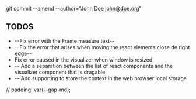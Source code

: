 git commit --amend --author="John Doe <john@doe.org>"

## TODOS

- --Fix error with the Frame measure text--
- --Fix the error that arises when moving the react elements close de right edge--
- Fix error caused in the visualizer when window is resized
- -- Add a separation between the list of react components and the visualizer component that is dragable
- -- Add supporting to store the context in the web browser local storage

// padding: var(--gap-md);

